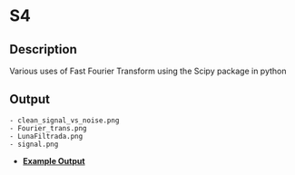 # S4
## Description
Various uses of Fast Fourier Transform using the Scipy package in python

## Output
```
- clean_signal_vs_noise.png
- Fourier_trans.png
- LunaFiltrada.png
- signal.png
```

- [**Example Output**](<Example Output>)

